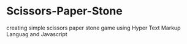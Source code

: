 # Scissors-Paper-Stone
creating simple scissors paper stone game using Hyper Text Markup Languag and Javascript
